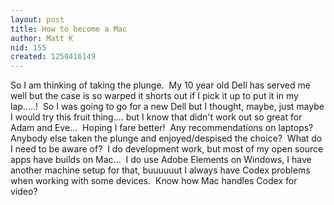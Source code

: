 ```yaml
---
layout: post
title: How to become a Mac
author: Matt K
nid: 155
created: 1258416149
---
```

<p>So I am thinking of taking the plunge.&nbsp; My 10 year old Dell has served me well but the case is so warped it shorts out if I pick it up to put it in my lap.....!&nbsp; So I was going to go for a new Dell but I&nbsp;thought, maybe, just maybe I would try this fruit thing.... but I know that didn't work out so great for Adam and Eve...&nbsp; Hoping I&nbsp;fare better!&nbsp; Any recommendations on laptops?&nbsp; Anybody else taken the plunge and enjoyed/despised the choice?&nbsp; What do I need to be aware of?&nbsp; I do development work, but most of my open source apps have builds on Mac...&nbsp; I do use Adobe Elements on Windows, I&nbsp;have another machine setup for that, buuuuuut I&nbsp;always have Codex problems when working with some devices.&nbsp; Know how Mac handles Codex for video?&nbsp; </p>
